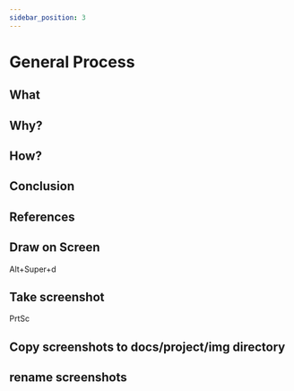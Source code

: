 ```yaml
---
sidebar_position: 3
---
```


# General Process


## What

## Why?

## How?

## Conclusion

## References

## Draw on Screen
Alt+Super+d


## Take screenshot
PrtSc

## Copy screenshots to docs/project/img directory

## rename screenshots

